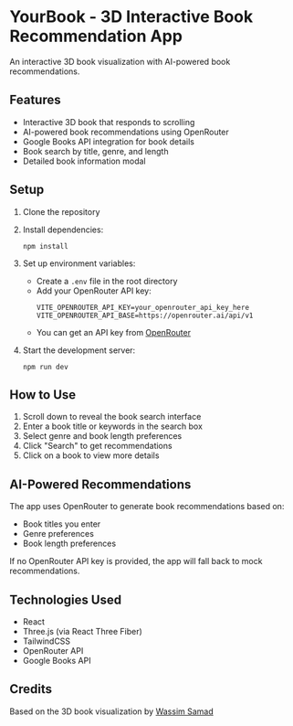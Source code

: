 # YourBook - 3D Interactive Book Recommendation App

An interactive 3D book visualization with AI-powered book recommendations.

## Features

- Interactive 3D book that responds to scrolling
- AI-powered book recommendations using OpenRouter
- Google Books API integration for book details
- Book search by title, genre, and length
- Detailed book information modal

## Setup

1. Clone the repository
2. Install dependencies:
   ```
   npm install
   ```
3. Set up environment variables:
   - Create a `.env` file in the root directory
   - Add your OpenRouter API key:
     ```
     VITE_OPENROUTER_API_KEY=your_openrouter_api_key_here
     VITE_OPENROUTER_API_BASE=https://openrouter.ai/api/v1
     ```
   - You can get an API key from [OpenRouter](https://openrouter.ai/)

4. Start the development server:
   ```
   npm run dev
   ```

## How to Use

1. Scroll down to reveal the book search interface
2. Enter a book title or keywords in the search box
3. Select genre and book length preferences
4. Click "Search" to get recommendations
5. Click on a book to view more details

## AI-Powered Recommendations

The app uses OpenRouter to generate book recommendations based on:
- Book titles you enter
- Genre preferences
- Book length preferences

If no OpenRouter API key is provided, the app will fall back to mock recommendations.

## Technologies Used

- React
- Three.js (via React Three Fiber)
- TailwindCSS
- OpenRouter API
- Google Books API

## Credits

Based on the 3D book visualization by [Wassim Samad](https://github.com/wass08/r3f-animated-book-slider-final)
